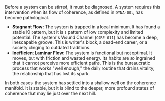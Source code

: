 Before a system can be stirred, it must be diagnosed. A system requires this intervention when its flow of coherence, as defined in `DYNA-001`, has become pathological.

*   **Stagnant Flow:** The system is trapped in a local minimum. It has found a stable Ki pattern, but it is a pattern of low complexity and limited potential. The system's Wound Channel (`CORE-011`) has become a deep, inescapable groove. This is writer's block, a dead-end career, or a society clinging to outdated traditions.
*   **Inefficient Laminar Flow:** The system is functional but not optimal. It moves, but with friction and wasted energy. Its habits are so ingrained that it cannot perceive more efficient paths. This is the bureaucratic process that works "well enough," the daily routine that drains vitality, the relationship that has lost its spark.

In both cases, the system has settled into a shallow well on the coherence manifold. It is stable, but it is blind to the deeper, more profound states of coherence that may lie just over the next hill.